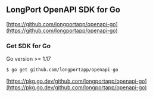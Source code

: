 ## LongPort OpenAPI SDK for Go

[https://github.com/longportapp/openapi-go](https://github.com/longportapp/openapi-go)

### Get SDK for Go

Go version >= 1.17

```bash
$ go get github.com/longportapp/openapi-go
```

[https://pkg.go.dev/github.com/longportapp/openapi-go](https://pkg.go.dev/github.com/longportapp/openapi-go)
